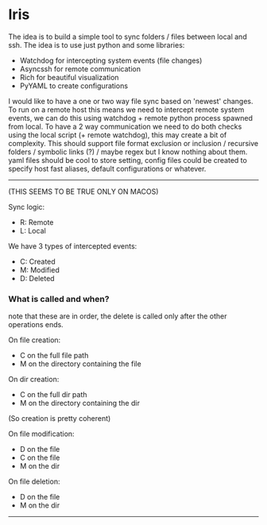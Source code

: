 # Iris

The idea is to build a simple tool to sync folders / files between local and ssh.
The idea is to use just python and some libraries:
- Watchdog for intercepting system events (file changes)
- Asyncssh for remote communication
- Rich for beautiful visualization
- PyYAML to create configurations

I would like to have a one or two way file sync based on 'newest' changes.
To run on a remote host this means we need to intercept remote system events, we can do this
using watchdog + remote python process spawned from local.
To have a 2 way communication we need to do both checks using the local script (+ remote watchdog), this may create a bit of complexity.
This should support file format exclusion or inclusion / recursive folders / symbolic links (?) / maybe regex but I know nothing about them.
yaml files should be cool to store setting, config files could be created to specify host fast aliases, default configurations or whatever.

----

(THIS SEEMS TO BE TRUE ONLY ON MACOS)

Sync logic:
- R: Remote
- L: Local

We have 3 types of intercepted events:
- C: Created
- M: Modified
- D: Deleted

### What is called and when?
note that these are in order, the delete is called only after the other operations ends.

On file creation:
- C on the full file path
- M on the directory containing the file

On dir creation:
- C on the full dir path
- M on the directory containing the dir

(So creation is pretty coherent)

On file modification:
- D on the file
- C on the file
- M on the dir

On file deletion:
- D on the file
- M on the dir

----
